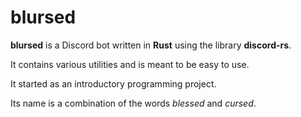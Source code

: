 blursed
===
**blursed** is a Discord bot written in **Rust** using the library **discord-rs**.

It contains various utilities and is meant to be easy to use.

It started as an introductory programming project.

Its name is a combination of the words *blessed* and *cursed*.

